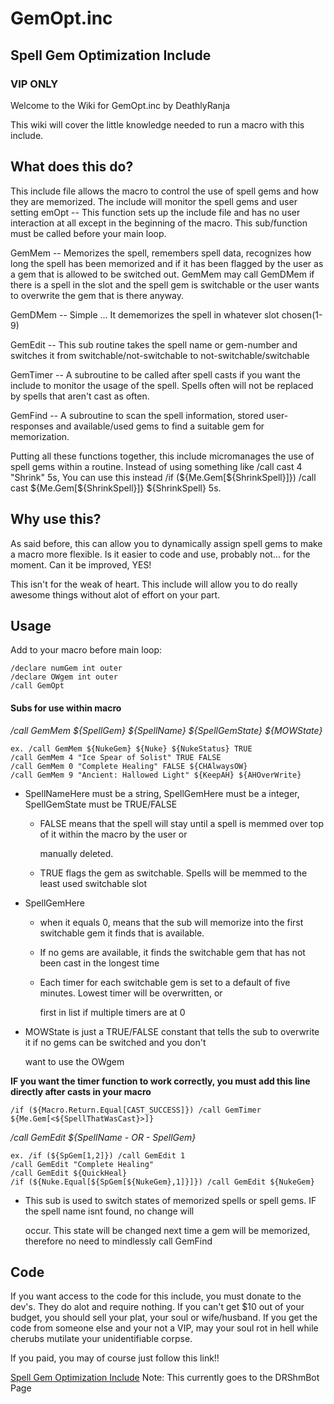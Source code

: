 # GemOpt.inc

## Spell Gem Optimization Include

### VIP ONLY

Welcome to the Wiki for GemOpt.inc by DeathlyRanja

This wiki will cover the little knowledge needed to run a macro with this include.

## What does this do?

This include file allows the macro to control the use of spell gems and how they are memorized. The include will monitor the spell gems and user setting emOpt -- This function sets up the include file and has no user interaction at all except in the beginning of the macro. This sub/function must be called before your main loop.

GemMem -- Memorizes the spell, remembers spell data, recognizes how long the spell has been memorized and if it has been flagged by the user as a gem that is allowed to be switched out. GemMem may call GemDMem if there is a spell in the slot and the spell gem is switchable or the user wants to overwrite the gem that is there anyway.

GemDMem -- Simple ... It dememorizes the spell in whatever slot chosen\(1-9\)

GemEdit -- This sub routine takes the spell name or gem-number and switches it from switchable/not-switchable to not-switchable/switchable

GemTimer -- A subroutine to be called after spell casts if you want the include to monitor the usage of the spell. Spells often will not be replaced by spells that aren't cast as often.

GemFind -- A subroutine to scan the spell information, stored user-responses and available/used gems to find a suitable gem for memorization.

Putting all these functions together, this include micromanages the use of spell gems within a routine. Instead of using something like /call cast 4 "Shrink" 5s, You can use this instead /if \(${Me.Gem\[${ShrinkSpell}\]}\) /call cast ${Me.Gem\[${ShrinkSpell}\]} ${ShrinkSpell} 5s.

## Why use this?

As said before, this can allow you to dynamically assign spell gems to make a macro more flexible. Is it easier to code and use, probably not... for the moment. Can it be improved, YES!

This isn't for the weak of heart. This include will allow you to do really awesome things without alot of effort on your part.

## Usage

Add to your macro before main loop:

`/declare numGem int outer`  
`/declare OWgem int outer`  
`/call GemOpt`

#### Subs for use within macro

_/call GemMem ${SpellGem} ${SpellName} ${SpellGemState} ${MOWState}_

`ex. /call GemMem ${NukeGem} ${Nuke} ${NukeStatus} TRUE`  
`/call GemMem 4 "Ice Spear of Solist" TRUE FALSE`  
`/call GemMem 0 "Complete Healing" FALSE ${CHAlwaysOW}`  
`/call GemMem 9 "Ancient: Hallowed Light" ${KeepAH} ${AHOverWrite}`

* SpellNameHere must be a string, SpellGemHere must be a integer, SpellGemState must be TRUE/FALSE
  * FALSE means that the spell will stay until a spell is memmed over top of it within the macro by the user or

    manually deleted.

  * TRUE flags the gem as switchable. Spells will be memmed to the least used switchable slot
* SpellGemHere
  * when it equals 0, means that the sub will memorize into the first switchable gem it finds that is available.
  * If no gems are available, it finds the switchable gem that has not been cast in the longest time
  * Each timer for each switchable gem is set to a default of five minutes. Lowest timer will be overwritten, or

    first in list if multiple timers are at 0
* MOWState is just a TRUE/FALSE constant that tells the sub to overwrite it if no gems can be switched and you don't

  want to use the OWgem

**IF you want the timer function to work correctly, you must add this line directly after casts in your macro**

`/if (${Macro.Return.Equal[CAST_SUCCESS]}) /call GemTimer ${Me.Gem[<${SpellThatWasCast}>]}`

_/call GemEdit ${SpellName - OR - SpellGem}_

`ex. /if (${SpGem[1,2]}) /call GemEdit 1`  
`/call GemEdit "Complete Healing"`  
`/call GemEdit ${QuickHeal}`  
`/if (${Nuke.Equal[${SpGem[${NukeGem},1]}]}) /call GemEdit ${NukeGem}`

* This sub is used to switch states of memorized spells or spell gems. IF the spell name isnt found, no change will

  occur. This state will be changed next time a gem will be memorized, therefore no need to mindlessly call GemFind

## Code

If you want access to the code for this include, you must donate to the dev's. They do alot and require nothing. If you can't get $10 out of your budget, you should sell your plat, your soul or wife/husband. If you get the code from someone else and your not a VIP, may your soul rot in hell while cherubs mutilate your unidentifiable corpse.

If you paid, you may of course just follow this link!!

[Spell Gem Optimization Include](https://macroquest2.com/phpBB3/viewtopic.php?t=13340) Note: This currently goes to the DRShmBot Page

